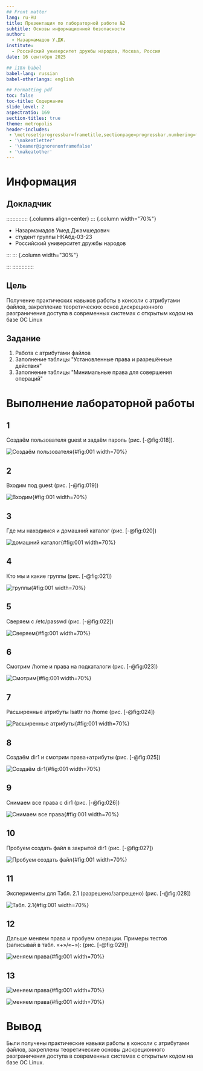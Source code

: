 ```yaml
---
## Front matter
lang: ru-RU
title: Презентация по лабораторной работе №2
subtitle: Основы информационной безопасности
author:
  - Назармамадов У.ДЖ.
institute:
  - Российский университет дружбы народов, Москва, Россия
date: 16 сентября 2025

## i18n babel
babel-lang: russian
babel-otherlangs: english

## Formatting pdf
toc: false
toc-title: Содержание
slide_level: 2
aspectratio: 169
section-titles: true
theme: metropolis
header-includes:
 - \metroset{progressbar=frametitle,sectionpage=progressbar,numbering=fraction}
 - '\makeatletter'
 - '\beamer@ignorenonframefalse'
 - '\makeatother'
---
```


# Информация

## Докладчик

:::::::::::::: {.columns align=center}
::: {.column width="70%"}

  * Назармамадов Умед Джамшедович
  * студент группы НКАбд-03-23
  * Российский университет дружбы народов

:::
::: {.column width="30%"}

:::
::::::::::::::

## Цель

Получение практических навыков работы в консоли с атрибутами файлов, закрепление теоретических основ дискреционного разграничения доступа в современных системах с открытым кодом на базе ОС Linux

## Задание

1. Работа с атрибутами файлов
2. Заполнение таблицы "Установленные права и разрешённые действия"
3. Заполнение таблицы "Минимальные права для совершения операций"

# Выполнение лабораторной работы
## 1
Создаём пользователя guest и задаём пароль (рис. [-@fig:018]).

![Создаём пользователя](image/18.png){#fig:001 width=70%}

## 2
Входим под guest (рис. [-@fig:019])

![Входим](image/19.png){#fig:001 width=70%}

## 3
Где мы находимся и домашний каталог (рис. [-@fig:020])

![домашний каталог](image/20.png){#fig:001 width=70%}

## 4
Кто мы и какие группы (рис. [-@fig:021])

![группы](image/21.png){#fig:001 width=70%}

## 5
Сверяем с /etc/passwd (рис. [-@fig:022])

![Сверяем](image/22.png){#fig:001 width=70%}

## 6
Смотрим /home и права на подкаталоги (рис. [-@fig:023])

![Смотрим](image/23.png){#fig:001 width=70%}

## 7
Расширенные атрибуты lsattr по /home (рис. [-@fig:024])

![Расширенные атрибуты](image/24.png){#fig:001 width=70%}

## 8
Создаём dir1 и смотрим права+атрибуты (рис. [-@fig:025])

![Создаём dir1](image/25.png){#fig:001 width=70%}

## 9
Снимаем все права с dir1 (рис. [-@fig:026])

![Снимаем все права](image/26.png){#fig:001 width=70%}

## 10
Пробуем создать файл в закрытой dir1 (рис. [-@fig:027])

![Пробуем создать файл](image/27.png){#fig:001 width=70%}

## 11
Эксперименты для Табл. 2.1 (разрешено/запрещено) (рис. [-@fig:028])

![Табл. 2.1](image/28.png){#fig:001 width=70%}

## 12
Дальше меняем права и пробуем операции. Примеры тестов (записывай в табл. «+»/«−»): (рис. [-@fig:029])

![меняем права](image/29.png){#fig:001 width=70%}

## 13
![меняем права](image/30.png){#fig:001 width=70%}

![меняем права](image/31.png){#fig:001 width=70%}

# Вывод

Были получены практические навыки работы в консоли с атрибутами файлов, закреплены теоретические основы дискреционного разграничения доступа в современных системах с открытым кодом на базе ОС Linux.
